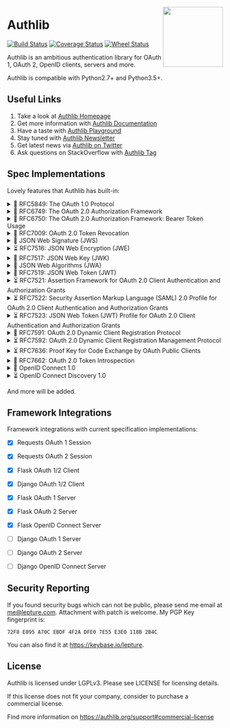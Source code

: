 <a href="https://authlib.org/"><img src="https://authlib.org/logo.png" align="right" width="140" /></a>

# Authlib

<a href="https://travis-ci.org/lepture/authlib"><img src="https://api.travis-ci.org/lepture/authlib.svg?branch=master" alt="Build Status"></a>
<a href="https://codecov.io/gh/lepture/authlib?branch=master"><img src="https://codecov.io/gh/lepture/authlib/branch/master/graph/badge.svg" alt="Coverage Status"></a>
<a href="https://pypi.python.org/pypi/authlib/"><img src="https://img.shields.io/pypi/wheel/authlib.svg?style=flat" alt="Wheel Status"></a>

Authlib is an ambitious authentication library for OAuth 1, OAuth 2, OpenID
clients, servers and more.

Authlib is compatible with Python2.7+ and Python3.5+.

## Useful Links

1. Take a look at [Authlib Homepage](https://authlib.org/)
2. Get more information with [Authlib Documentation](https://docs.authlib.org/)
3. Have a taste with [Authlib Playground](https://play.authlib.org/)
4. Stay tuned with [Authlib Newsletter](https://tinyletter.com/authlib)
5. Get latest news via [Authlib on Twitter](https://twitter.com/authlib)
6. Ask questions on StackOverflow with [Authlib Tag](https://stackoverflow.com/questions/tagged/authlib)

## Spec Implementations

Lovely features that Authlib has built-in:

<details>
<summary>🎉 RFC5849: The OAuth 1.0 Protocol</summary>

- [x] OAuth1Session for Requests
- [x] OAuth 1.0 Client for Flask
- [x] OAuth 1.0 Client for Django
- [x] OAuth 1.0 Server for Flask
- [ ] OAuth 1.0 Server for Django
</details>

<details>
<summary>🎉 RFC6749: The OAuth 2.0 Authorization Framework</summary>

- [x] OAuth2Session for Requests
- [x] OAuth 2.0 Client for Flask
- [x] OAuth 2.0 Client for Django
- [x] OAuth 2.0 Server for Flask
- [ ] OAuth 2.0 Server for Django
</details>

<details>
<summary>🎉 RFC6750: The OAuth 2.0 Authorization Framework: Bearer Token Usage</summary>

- [x] Bearer Token for OAuth2Session
- [x] Bearer Token for Flask OAuth 2.0 Server
- [ ] Bearer Token for Django OAuth 2.0 Server
</details>

<details>
<summary>🎉 RFC7009: OAuth 2.0 Token Revocation</summary>

- [x] Token Revocation for Flask OAuth 2.0 Server
- [ ] Token Revocation for Django OAuth 2.0 Server
</details>

<details>
<summary>🎉 JSON Web Signature (JWS)</summary>

- [x] "none" algorithm via RFC7518
- [x] "HS256" algorithm via RFC7518
- [x] "HS384" algorithm via RFC7518
- [x] "HS512" algorithm via RFC7518
- [x] "RS256" algorithm via RFC7518
- [x] "RS384" algorithm via RFC7518
- [x] "RS512" algorithm via RFC7518
- [x] "ES256" algorithm via RFC7518
- [x] "ES384" algorithm via RFC7518
- [x] "ES512" algorithm via RFC7518
- [x] "PS256" algorithm via RFC7518
- [x] "PS384" algorithm via RFC7518
- [x] "PS512" algorithm via RFC7518
</details>

<details>
  <summary>⏳ RFC7516: JSON Web Encryption (JWE)</summary>
  <p>JWE implementation is in plan now.</p>
</details>

<details>
<summary>🎉 RFC7517: JSON Web Key (JWK)</summary>

- [x] "oct" algorithm via RFC7518
- [x] "RSA" algorithm via RFC7518
- [x] "EC" algorithm via RFC7518
</details>

<details>
<summary>🎉 JSON Web Algorithms (JWA)</summary>

- [x] Algorithms for JWS
- [ ] Algorithms for JWE
- [x] Algorithms for JWK
</details>

<details>
  <summary>🎉 RFC7519: JSON Web Token (JWT)</summary>
  <p>JWT shares the same interface with JWS. Besides that, JWT has payload claims validation.</p>
</details>

<details>
  <summary>⏳ RFC7521: Assertion Framework for OAuth 2.0 Client Authentication and Authorization Grants</summary>
  <p>RFC7521 implementation is in plan.</p>
</details>

<details>
  <summary>⏳ RFC7522: Security Assertion Markup Language (SAML) 2.0 Profile for OAuth 2.0 Client Authentication and Authorization Grants</summary>
  <p>RFC7522 implementation is in plan.</p>
</details>

<details>
  <summary>⏳ RFC7523: JSON Web Token (JWT) Profile for OAuth 2.0 Client Authentication and Authorization Grants</summary>
  <p>RFC7523 implementation is in plan.</p>
</details>

<details>
  <summary>🎁 RFC7591: OAuth 2.0 Dynamic Client Registration Protocol</summary>
  <p>RFC7591 implementation is in plan. However, Flask SQLAlchemy ClientMixin is designed based on it.</p>
</details>

<details>
  <summary>⏳ RFC7592: OAuth 2.0 Dynamic Client Registration Management Protocol</summary>
  <p>RFC7592 implementation is in plan.</p>
</details>

<details>
  <summary>⏳ RFC7636: Proof Key for Code Exchange by OAuth Public Clients</summary>
  <p>RFC7636 implementation is in plan.</p>
</details>

<details>
<summary>🎉 RFC7662: OAuth 2.0 Token Introspection</summary>

- [x] Token Introspection for Flask OAuth 2.0 Server
- [ ] Token Introspection for Django OAuth 2.0 Server
</details>

<details>
<summary>🎉 OpenID Connect 1.0</summary>

- [x] OpenID Claims validation
- [x] OpenID Connect for Flask OAuth 2.0 Server
- [ ] OpenID Connect for Django OAuth 2.0 Server
</details>

<details>
  <summary>⏳ OpenID Connect Discovery 1.0</summary>
  <p>Developers can create a JSON file himself.</p>
</details>

And more will be added.

## Framework Integrations

Framework integrations with current specification implementations:

- [x] Requests OAuth 1 Session
- [x] Requests OAuth 2 Session
- [x] Flask OAuth 1/2 Client
- [x] Django OAuth 1/2 Client
- [x] Flask OAuth 1 Server
- [x] Flask OAuth 2 Server
- [x] Flask OpenID Connect Server
- [ ] Django OAuth 1 Server
- [ ] Django OAuth 2 Server
- [ ] Django OpenID Connect Server


## Security Reporting

If you found security bugs which can not be public, please send me
email at <me@lepture.com>. Attachment with patch is welcome. My PGP
Key fingerprint is:

```
72F8 E895 A70C EBDF 4F2A DFE0 7E55 E3E0 118B 2B4C
```

You can also find it at <https://keybase.io/lepture>.


## License

Authlib is licensed under LGPLv3. Please see LICENSE for licensing details.

If this license does not fit your company, consider to purchase a commercial
license.

Find more information on <https://authlib.org/support#commercial-license>

